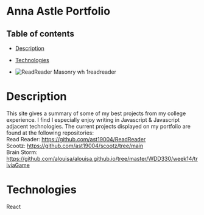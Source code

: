 # Anna Astle Portfolio

## Table of contents

- [Description](#description)
- [Technologies](#technologies)

- ![ReadReader Masonry wh 1readreader](https://github.com/ast19004/ReadReader/assets/84036167/6dda6ced-272e-41f2-81fa-1b63e0649ba2)

# Description

This site gives a summary of some of my best projects from my college experience. I find I especially enjoy writing in Javascript & Javascript adjacent technologies. The current projects displayed on my portfolio are found at the following repositories:
<br/>
Read Reader: https://github.com/ast19004/ReadReader<br/>
Scootz: https://github.com/ast19004/scootz/tree/main<br/>
Brain Storm: https://github.com/alouisa/alouisa.github.io/tree/master/WDD330/week14/triviaGame

# Technologies

React

